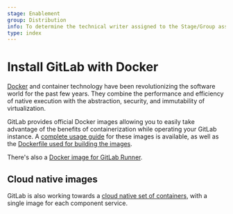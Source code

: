 ```yaml
---
stage: Enablement
group: Distribution
info: To determine the technical writer assigned to the Stage/Group associated with this page, see https://about.gitlab.com/handbook/engineering/ux/technical-writing/#assignments
type: index
---
```


# Install GitLab with Docker

[Docker](https://www.docker.com) and container technology have been revolutionizing the software world for the past few years. They combine the performance and efficiency of native execution with the abstraction, security, and immutability of virtualization.

GitLab provides official Docker images allowing you to easily take advantage of the benefits of containerization while operating your GitLab instance. A [complete usage guide](https://docs.gitlab.com/omnibus/docker/) for these images is available, as well as the [Dockerfile used for building the images](https://gitlab.com/gitlab-org/omnibus-gitlab/tree/master/docker).

There's also a [Docker image for GitLab Runner](https://docs.gitlab.com/runner/install/docker.html).

## Cloud native images

GitLab is also working towards a [cloud native set of containers](https://docs.gitlab.com/charts/), with a single image for each component service.
